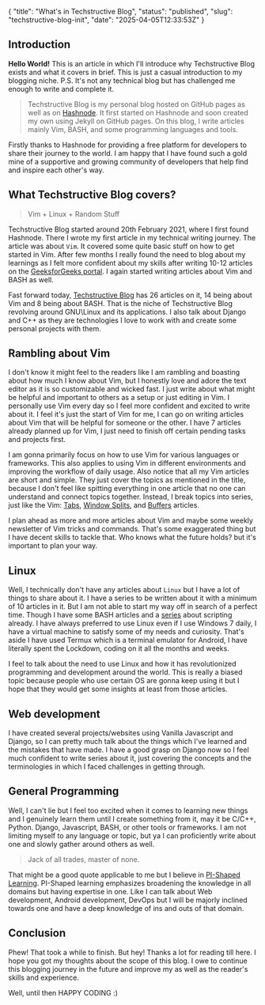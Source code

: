 {
  "title": "What's in Techstructive Blog",
  "status": "published",
  "slug": "techstructive-blog-init",
  "date": "2025-04-05T12:33:53Z"
}

<h2>Introduction</h2>
<p><strong>Hello World!</strong> This is an article in which I'll introduce why Techstructive Blog exists and what it covers in brief. This is just a casual introduction to my blogging niche. P.S. It's not any technical blog but has challenged me enough to write and complete it.</p>
<blockquote>
<p>Techstructive Blog is my personal blog hosted on GitHub pages as well as on  <a href="https://techstructiveblog.hashnode.dev/">Hashnode</a>. It first started on Hashnode and soon created my own using Jekyll on GitHub pages. On this blog, I write articles mainly Vim, BASH, and some programming languages and tools.</p>
</blockquote>
<p>Firstly thanks to Hashnode for providing a free platform for developers to share their journey to the world. I am happy that I have found such a gold mine of a supportive and growing community of developers that help find and inspire each other's way.</p>
<h2>What Techstructive Blog covers?</h2>
<blockquote>
<p>Vim + Linux + Random Stuff</p>
</blockquote>
<p>Techstructive Blog started around 20th February 2021, where I first found  Hashnode. There I wrote my first article in my technical writing journey. The article was about <code>Vim</code>. It covered some quite basic stuff on how to get started in Vim. After few months I really found the need to blog about my learnings as I felt more confident about my skills after writing 10-12 articles on the  <a href="https://auth.geeksforgeeks.org/user/meetgor/articles">GeeksforGeeks portal</a>. I again started writing articles about Vim and BASH as well.</p>
<p>Fast forward today,  <a href="https://techstructiveblog.hashnode.dev/">Techstructive Blog</a>  has 26 articles on it, 14 being about Vim and 8 being about BASH. That is the niche of Techstructive Blog revolving around GNU\Linux and its applications. I also talk about Django and C++ as they are technologies I love to work with and create some personal projects with them.</p>
<h2>Rambling about Vim</h2>
<p>I don't know it might feel to the readers like I am rambling and boasting about how much I know about Vim, but I honestly love and adore the text editor as it is so customizable and wicked fast. I just write about what might be helpful and important to others as a setup or just editing in Vim. I personally use Vim every day so I feel more confident and excited to write about it. I feel it's just the start of Vim for me, I can go on writing articles about Vim that will be helpful for someone or the other. I have 7 articles already planned up for Vim, I just need to finish off certain pending tasks and projects first.</p>
<p>I am gonna primarily focus on how to use Vim for various languages or frameworks. This also applies to using Vim in different environments and improving the workflow of daily usage. Also notice that all my Vim articles are short and simple. They just cover the topics as mentioned in the title, because I don't feel like spitting everything in one article that no one can understand and connect topics together. Instead, I break topics into series, just like the Vim:  <a href="https://techstructiveblog.hashnode.dev/vim-tabs">Tabs</a>, <a href="https://techstructiveblog.hashnode.dev/vim-window-splits"> Window Splits</a>, and  <a href="https://techstructiveblog.hashnode.dev/vim-buffers">Buffers</a>  articles.</p>
<p>I plan ahead as more and more articles about Vim and maybe some weekly newsletter of Vim tricks and commands. That's some exaggerated thing but I have decent skills to tackle that. Who knows what the future holds? but it's important to plan your way.</p>
<h2>Linux</h2>
<p>Well, I technically don't have any articles about <code>Linux</code> but I have a lot of things to share about it. I have a series to be written about it with a minimum of 10 articles in it. But I am not able to start my way off in search of a perfect time. Though I have some BASH articles and a  <a href="https://techstructiveblog.hashnode.dev/series/bash-scripting">series</a>  about scripting already. I have always preferred to use Linux even if I use Windows 7 daily, I have a virtual machine to satisfy some of my needs and curiosity. That's aside I have used Termux which is a terminal emulator for Android, I have literally spent the Lockdown, coding on it all the months and weeks.</p>
<p>I feel to talk about the need to use Linux and how it has revolutionized programming and development around the world. This is really a biased topic because people who use certain OS are gonna keep using it but I hope that they would get some insights at least from those articles.</p>
<h2>Web development</h2>
<p>I have created several projects/websites using Vanilla Javascript and Django, so I can pretty much talk about the things which I've learned and the mistakes that have made. I have a good grasp on Django now so I feel much confident to write series about it, just covering the concepts and the terminologies in which I faced challenges in getting through.</p>
<h2>General Programming</h2>
<p>Well, I can't lie but I feel too excited when it comes to learning new things and I genuinely learn them until I create something from it, may it be C/C++, Python. Django, Javascript, BASH, or other tools or frameworks. I am not limiting myself to any language or topic, but ya I can proficiently write about one and slowly gather around others as well.</p>
<blockquote>
<p>Jack of all trades, master of none.</p>
</blockquote>
<p>That might be a good quote applicable to me but I believe in  <a href="https://appunite.com/blog/become-a-pi-shaped-developer">PI-Shaped Learning</a>. PI-Shaped learning emphasizes broadening the knowledge in all domains but having expertise in one. Like I can talk about Web development, Android development, DevOps but I will be majorly inclined towards one and have a deep knowledge of ins and outs of that domain.</p>
<h2>Conclusion</h2>
<p>Phew! That took a while to finish. But hey! Thanks a lot for reading till here. I hope you got my thoughts about the scope of this blog. I owe to continue this blogging journey in the future and improve my as well as the reader's skills and experience.</p>
<p>Well, until then HAPPY CODING :)</p>
